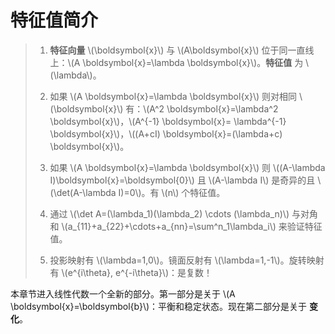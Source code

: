 # 特征值简介

>1. **特征向量** \\(\boldsymbol{x}\\) 与 \\(A\boldsymbol{x}\\) 位于同一直线上：\\(A \boldsymbol{x}=\lambda \boldsymbol{x}\\)。**特征值** 为 \\(\lambda\\)。
>
>2. 如果 \\(A \boldsymbol{x}=\lambda \boldsymbol{x}\\) 则对相同 \\(\boldsymbol{x}\\) 有：\\(A^2 \boldsymbol{x}=\lambda^2 \boldsymbol{x}\\)，\\(A^{-1} \boldsymbol{x}= \lambda^{-1} \boldsymbol{x}\\)，\\((A+cI) \boldsymbol{x}=(\lambda+c) \boldsymbol{x}\\)。
>
>3. 如果 \\(A \boldsymbol{x}=\lambda \boldsymbol{x}\\) 则 \\((A-\lambda I)\boldsymbol{x}=\boldsymbol{0}\\) 且 \\(A-\lambda I\\) 是奇异的且 \\(\det(A-\lambda I)=0\\)。有 \\(n\\) 个特征值。
>
>4. 通过 \\(\det A=(\lambda_1)(\lambda_2) \cdots (\lambda_n)\\) 与对角和 \\(a_{11}+a_{22}+\cdots+a_{nn}=\sum^n_1\lambda_i\\) 来验证特征值。
>
>5. 投影映射有 \\(\lambda=1,0\\)。镜面反射有 \\(\lambda=1,-1\\)。旋转映射有 \\(e^{i\theta}, e^{-i\theta}\\)：是复数！

本章节进入线性代数一个全新的部分。第一部分是关于 \\(A \boldsymbol{x}=\boldsymbol{b}\\)：平衡和稳定状态。现在第二部分是关于 **变化**。
 
